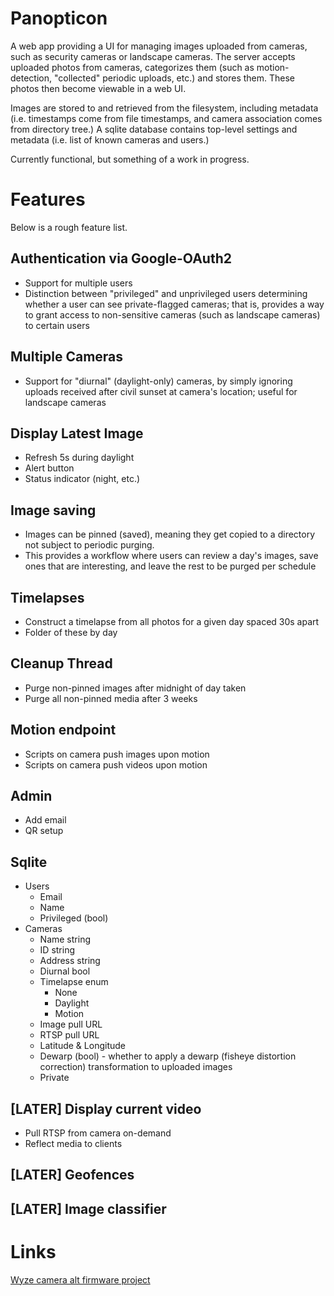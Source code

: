# Panopticon

A web app providing a UI for managing images uploaded from cameras, such as security cameras or landscape cameras. The server accepts uploaded photos from cameras, categorizes them (such as motion-detection, "collected" periodic uploads, etc.) and stores them. These photos then become viewable in a web UI.

Images are stored to and retrieved from the filesystem, including metadata (i.e. timestamps come from file timestamps, and camera association comes from directory tree.) A sqlite database contains top-level settings and metadata (i.e. list of known cameras and users.)

Currently functional, but something of a work in progress.

# Features

Below is a rough feature list.

## Authentication via Google-OAuth2

* Support for multiple users
* Distinction between "privileged" and unprivileged users determining whether a user can see private-flagged cameras; that is, provides a way to grant access to non-sensitive cameras (such as landscape cameras) to certain users

## Multiple Cameras

* Support for "diurnal" (daylight-only) cameras, by simply ignoring uploads received after civil sunset at camera's location; useful for landscape cameras

## Display Latest Image
* Refresh 5s during daylight
* Alert button
* Status indicator (night, etc.)

## Image saving

* Images can be pinned (saved), meaning they get copied to a directory not subject to periodic purging.
* This provides a workflow where users can review a day's images, save ones that are interesting, and leave the rest to be purged per schedule

## Timelapses
* Construct a timelapse from all photos for a given day spaced 30s apart
* Folder of these by day

## Cleanup Thread
* Purge non-pinned images after midnight of day taken
* Purge all non-pinned media after 3 weeks

## Motion endpoint
* Scripts on camera push images upon motion
* Scripts on camera push videos upon motion

## Admin
* Add email
* QR setup

## Sqlite
* Users
  * Email
  * Name
  * Privileged (bool)
* Cameras
  * Name string
  * ID string
  * Address string
  * Diurnal bool
  * Timelapse enum
    * None
    * Daylight
    * Motion
  * Image pull URL
  * RTSP pull URL
  * Latitude & Longitude
  * Dewarp (bool) - whether to apply a dewarp (fisheye distortion correction) transformation to uploaded images
  * Private

## [LATER] Display current video
* Pull RTSP from camera on-demand
* Reflect media to clients

## [LATER] Geofences

## [LATER] Image classifier

# Links

[Wyze camera alt firmware project](https://github.com/EliasKotlyar/Xiaomi-Dafang-Hacks/tree/master/firmware_mod/scripts)